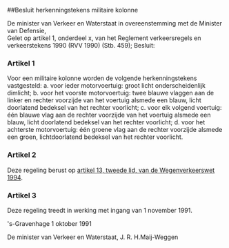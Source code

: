 <meta http-equiv='Content-Type' content='text/html; charset=utf-8' />

##Besluit herkenningstekens militaire kolonne

De minister van Verkeer en Waterstaat in overeenstemming met de Minister van Defensie,  
Gelet op artikel 1, onderdeel x, van het Reglement verkeersregels en verkeerstekens 1990 (RVV 1990) (Stb. 459);
Besluit:    

### Artikel  1  

Voor een militaire kolonne worden de volgende herkenningstekens vastgesteld:   a. voor ieder motorvoertuig:  groot licht onderscheidenlijk dimlicht;    b. voor het voorste motorvoertuig:  twee blauwe vlaggen aan de linker en rechter voorzijde van het voertuig alsmede een blauw, licht doorlatend bedeksel van het rechter voorlicht;    c. voor elk volgend voertuig:  één blauwe vlag aan de rechter voorzijde van het voertuig alsmede een blauw, licht doorlatend bedeksel van het rechter voorlicht;    d. voor het achterste motorvoertuig:  één groene vlag aan de rechter voorzijde alsmede een groen, lichtdoorlatend bedeksel van het rechter voorlicht.     

### Artikel  2  

Deze regeling berust op [artikel 13, tweede lid, van de Wegenverkeerswet 1994](../../../../../../wet/wegenverkeerswet/1994/BWBR0006622/README.md).  

### Artikel  3  

Deze regeling treedt in werking met ingang van 1 november 1991.  

's-Gravenhage 
1 oktober 1991    

De 
minister van Verkeer en Waterstaat, 
J. R. H.Maij-Weggen    

